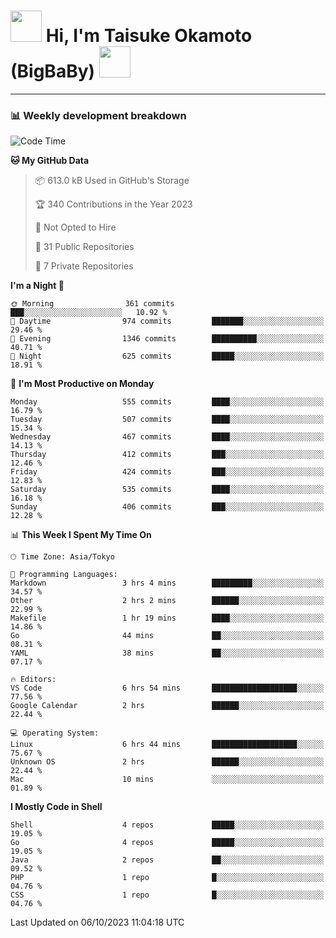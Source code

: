 <!-- Title -->
<h1>
    <img src="https://media.tenor.com/TlyRveJkgo4AAAAi/cloud-cloud-strife.gif" width="50"/> 
    Hi, I'm Taisuke Okamoto (BigBaBy) 
    <img src="https://media.tenor.com/TlyRveJkgo4AAAAi/cloud-cloud-strife.gif" width="50"/>
</h1>

---

<h3> 📊 Weekly development breakdown </h3>
<!-- waka-readme-stats -->

<!--START_SECTION:waka-->
![Code Time](http://img.shields.io/badge/Code%20Time-1%2C630%20hrs%2055%20mins-blue)

**🐱 My GitHub Data** 

> 📦 613.0 kB Used in GitHub's Storage 
 > 
> 🏆 340 Contributions in the Year 2023
 > 
> 🚫 Not Opted to Hire
 > 
> 📜 31 Public Repositories 
 > 
> 🔑 7 Private Repositories 
 > 
**I'm a Night 🦉** 

```text
🌞 Morning                361 commits         ███░░░░░░░░░░░░░░░░░░░░░░   10.92 % 
🌆 Daytime                974 commits         ███████░░░░░░░░░░░░░░░░░░   29.46 % 
🌃 Evening                1346 commits        ██████████░░░░░░░░░░░░░░░   40.71 % 
🌙 Night                  625 commits         █████░░░░░░░░░░░░░░░░░░░░   18.91 % 
```
📅 **I'm Most Productive on Monday** 

```text
Monday                   555 commits         ████░░░░░░░░░░░░░░░░░░░░░   16.79 % 
Tuesday                  507 commits         ████░░░░░░░░░░░░░░░░░░░░░   15.34 % 
Wednesday                467 commits         ████░░░░░░░░░░░░░░░░░░░░░   14.13 % 
Thursday                 412 commits         ███░░░░░░░░░░░░░░░░░░░░░░   12.46 % 
Friday                   424 commits         ███░░░░░░░░░░░░░░░░░░░░░░   12.83 % 
Saturday                 535 commits         ████░░░░░░░░░░░░░░░░░░░░░   16.18 % 
Sunday                   406 commits         ███░░░░░░░░░░░░░░░░░░░░░░   12.28 % 
```


📊 **This Week I Spent My Time On** 

```text
🕑︎ Time Zone: Asia/Tokyo

💬 Programming Languages: 
Markdown                 3 hrs 4 mins        █████████░░░░░░░░░░░░░░░░   34.57 % 
Other                    2 hrs 2 mins        ██████░░░░░░░░░░░░░░░░░░░   22.99 % 
Makefile                 1 hr 19 mins        ████░░░░░░░░░░░░░░░░░░░░░   14.86 % 
Go                       44 mins             ██░░░░░░░░░░░░░░░░░░░░░░░   08.31 % 
YAML                     38 mins             ██░░░░░░░░░░░░░░░░░░░░░░░   07.17 % 

🔥 Editors: 
VS Code                  6 hrs 54 mins       ███████████████████░░░░░░   77.56 % 
Google Calendar          2 hrs               ██████░░░░░░░░░░░░░░░░░░░   22.44 % 

💻 Operating System: 
Linux                    6 hrs 44 mins       ███████████████████░░░░░░   75.67 % 
Unknown OS               2 hrs               ██████░░░░░░░░░░░░░░░░░░░   22.44 % 
Mac                      10 mins             ░░░░░░░░░░░░░░░░░░░░░░░░░   01.89 % 
```

**I Mostly Code in Shell** 

```text
Shell                    4 repos             █████░░░░░░░░░░░░░░░░░░░░   19.05 % 
Go                       4 repos             █████░░░░░░░░░░░░░░░░░░░░   19.05 % 
Java                     2 repos             ██░░░░░░░░░░░░░░░░░░░░░░░   09.52 % 
PHP                      1 repo              █░░░░░░░░░░░░░░░░░░░░░░░░   04.76 % 
CSS                      1 repo              █░░░░░░░░░░░░░░░░░░░░░░░░   04.76 % 
```




 Last Updated on 06/10/2023 11:04:18 UTC
<!--END_SECTION:waka-->
